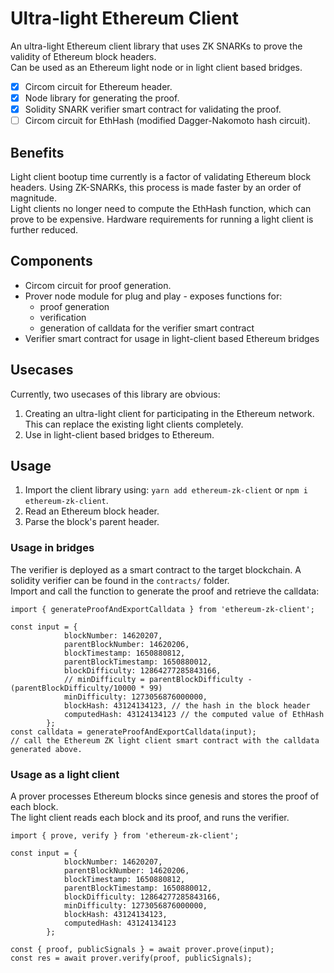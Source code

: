 # Ultra-light Ethereum Client

An ultra-light Ethereum client library that uses ZK SNARKs to prove the validity of Ethereum block headers.  
Can be used as an Ethereum light node or in light client based bridges.

- [x] Circom circuit for Ethereum header.
- [x] Node library for generating the proof.
- [x] Solidity SNARK verifier smart contract for validating the proof.
- [ ] Circom circuit for EthHash (modified Dagger-Nakomoto hash circuit).

## Benefits
Light client bootup time currently is a factor of validating Ethereum block headers. Using ZK-SNARKs, this process is made faster by an order of magnitude.  
Light clients no longer need to compute the EthHash function, which can prove to be expensive. Hardware requirements for running a light client is further reduced.

## Components
- Circom circuit for proof generation.
- Prover node module for plug and play - exposes functions for:
  - proof generation
  - verification
  - generation of calldata for the verifier smart contract
- Verifier smart contract for usage in light-client based Ethereum bridges

## Usecases
Currently, two usecases of this library are obvious:
1. Creating an ultra-light client for participating in the Ethereum network. This can replace the existing light clients completely.
2. Use in light-client based bridges to Ethereum.

## Usage
1. Import the client library using: `yarn add ethereum-zk-client` or `npm i ethereum-zk-client`.
2. Read an Ethereum block header.
3. Parse the block's parent header.

### Usage in bridges
The verifier is deployed as a smart contract to the target blockchain. A solidity verifier can be found in the `contracts/` folder.  
Import and call the function to generate the proof and retrieve the calldata:
```
import { generateProofAndExportCalldata } from 'ethereum-zk-client';

const input = {
            blockNumber: 14620207,
            parentBlockNumber: 14620206,
            blockTimestamp: 1650880812,
            parentBlockTimestamp: 1650880012,
            blockDifficulty: 12864277285843166,
            // minDifficulty = parentBlockDifficulty - (parentBlockDifficulty/10000 * 99)
            minDifficulty: 1273056876000000,
            blockHash: 43124134123, // the hash in the block header
            computedHash: 43124134123 // the computed value of EthHash
        };
const calldata = generateProofAndExportCalldata(input);
// call the Ethereum ZK light client smart contract with the calldata generated above.
```

### Usage as a light client
A prover processes Ethereum blocks since genesis and stores the proof of each block.  
The light client reads each block and its proof, and runs the verifier.
```
import { prove, verify } from 'ethereum-zk-client';

const input = {
            blockNumber: 14620207,
            parentBlockNumber: 14620206,
            blockTimestamp: 1650880812,
            parentBlockTimestamp: 1650880012,
            blockDifficulty: 12864277285843166,
            minDifficulty: 1273056876000000,
            blockHash: 43124134123,
            computedHash: 43124134123
        };

const { proof, publicSignals } = await prover.prove(input);
const res = await prover.verify(proof, publicSignals);
```
